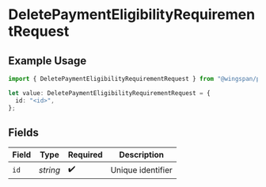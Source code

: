 # DeletePaymentEligibilityRequirementRequest

## Example Usage

```typescript
import { DeletePaymentEligibilityRequirementRequest } from "@wingspan/payments/sdk/models/operations";

let value: DeletePaymentEligibilityRequirementRequest = {
  id: "<id>",
};
```

## Fields

| Field              | Type               | Required           | Description        |
| ------------------ | ------------------ | ------------------ | ------------------ |
| `id`               | *string*           | :heavy_check_mark: | Unique identifier  |